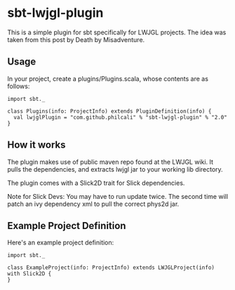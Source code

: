 # sbt-lwjgl-plugin

This is a simple plugin for sbt specifically for LWJGL projects. The idea was taken from this post by Death by Misadventure.

## Usage

In your project, create a plugins/Plugins.scala, whose contents are as follows:

    import sbt._

    class Plugins(info: ProjectInfo) extends PluginDefinition(info) {
      val lwjglPlugin = "com.github.philcali" % "sbt-lwjgl-plugin" % "2.0"
    }

## How it works

The plugin makes use of public maven repo found at the LWJGL wiki. It pulls the dependencies, and extracts lwjgl jar to your working lib directory.

The plugin comes with a Slick2D trait for Slick dependencies.

Note for Slick Devs: You may have to run update twice. The second time will patch an ivy dependency xml to pull the correct phys2d jar.

## Example Project Definition

Here's an example project definition:

    import sbt._

    class ExampleProject(info: ProjectInfo) extends LWJGLProject(info) with Slick2D {
    }
